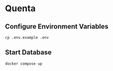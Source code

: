 # Quenta

## Configure Environment Variables

```
cp .env.example .env
```

## Start Database

```bash
docker compose up
```

